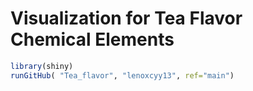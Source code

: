 # Visualization for Tea Flavor Chemical Elements
```R
library(shiny)
runGitHub( "Tea_flavor", "lenoxcyy13", ref="main")
```

